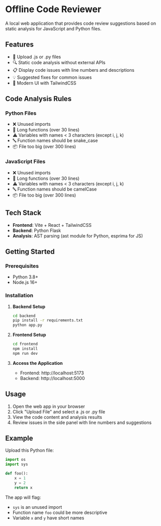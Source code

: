 # Offline Code Reviewer

A local web application that provides code review suggestions based on static analysis for JavaScript and Python files.

## Features

- 📁 Upload .js or .py files
- 🔍 Static code analysis without external APIs
- 📋 Display code issues with line numbers and descriptions
- 💡 Suggested fixes for common issues
- 🎨 Modern UI with TailwindCSS

## Code Analysis Rules

### Python Files
- ❌ Unused imports
- 🔁 Long functions (over 30 lines)
- ⚠️ Variables with names < 3 characters (except i, j, k)
- 🔤 Function names should be snake_case
- 📦 File too big (over 300 lines)

### JavaScript Files
- ❌ Unused imports
- 🔁 Long functions (over 30 lines)
- ⚠️ Variables with names < 3 characters (except i, j, k)
- 🔤 Function names should be camelCase
- 📦 File too big (over 300 lines)

## Tech Stack

- **Frontend**: Vite + React + TailwindCSS
- **Backend**: Python Flask
- **Analysis**: AST parsing (ast module for Python, esprima for JS)

## Getting Started

### Prerequisites
- Python 3.8+
- Node.js 16+

### Installation

1. **Backend Setup**
   ```bash
   cd backend
   pip install -r requirements.txt
   python app.py
   ```

2. **Frontend Setup**
   ```bash
   cd frontend
   npm install
   npm run dev
   ```

3. **Access the Application**
   - Frontend: http://localhost:5173
   - Backend: http://localhost:5000

## Usage

1. Open the web app in your browser
2. Click "Upload File" and select a .js or .py file
3. View the code content and analysis results
4. Review issues in the side panel with line numbers and suggestions

## Example

Upload this Python file:
```python
import os
import sys

def foo():
    x = 1
    y = 2
    return x
```

The app will flag:
- `sys` is an unused import
- Function name `foo` could be more descriptive
- Variable `x` and `y` have short names
